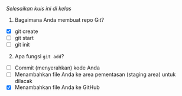 *Selesaikan kuis ini di kelas*

1. Bagaimana Anda membuat repo Git?

- [x] git create
- [ ] git start
- [ ] git init

2. Apa fungsi `git add`?

- [ ] Commit (menyerahkan) kode Anda
- [ ] Menambahkan file Anda ke area pementasan (staging area) untuk dilacak
- [x] Menambahkan file Anda ke GitHub
